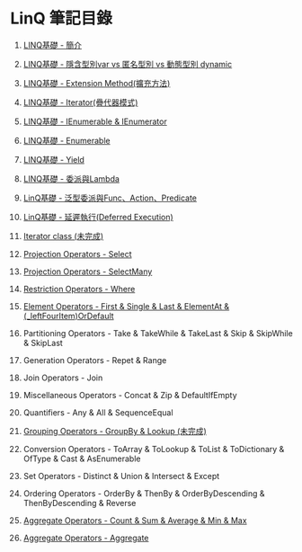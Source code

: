 ﻿# LinQ 筆記目錄

1. [LINQ基礎 - 簡介](https://hackmd.io/gwdxkE0GQiKZwsFCZk6v8Q)
2. [LINQ基礎 - 隱含型別var vs 匿名型別 vs 動態型別 dynamic](https://hackmd.io/xUTkMJ6WRI-q2HRrO5GKkg)
3. [LINQ基礎 - Extension Method(擴充方法)](https://hackmd.io/HacOoV94SZy9ryAORocmnw)
4. [LINQ基礎 - Iterator(疊代器模式)](https://hackmd.io/vnZcWNdGRCq1cjMJRMJZZA)
5. [LINQ基礎 - IEnumerable & IEnumerator](https://hackmd.io/lSm0-BylRdK-MV0AErhHyw)
6. [LINQ基礎 - Enumerable](https://hackmd.io/khKtTK-mSPyCm7wvE9ghmw)
7. [LINQ基礎 - Yield](https://hackmd.io/P_h9ag3ETIOuZMrCq41hWQ?view)
8. [LINQ基礎 - 委派與Lambda](https://hackmd.io/sU49zV1bSmaaHQIty9o4cg)
9. [LinQ基礎 - 泛型委派與Func、Action、Predicate](https://hackmd.io/xQoAvh0sTdaiHpSc9qZvDQ?view)
10. [LinQ基礎 - 延遲執行(Deferred Execution)](https://hackmd.io/W__5nByUSCSWMsUEL82ZbA?view)
11. [Iterator class (未完成)](https://hackmd.io/@CityChen/BJw6sfOSH)
11. [Projection Operators - Select](https://hackmd.io/9TPoAhThTzGCVvwGxfwqOg?view)
12. [Projection Operators - SelectMany](https://hackmd.io/mNBV8TbOQ32VSdY83nLcHg?view)
12. [Restriction Operators - Where](https://hackmd.io/DcrS1BVHT9C1ygmUxU-yGg?view)
21. [Element Operators - First & Single & Last & ElementAt & (_leftFourItem)OrDefault](https://hackmd.io/xH9XwCvDQtq0oTi2hkAW6g?view#%E7%B8%BD%E7%B5%90)

16. Partitioning Operators - Take & TakeWhile & TakeLast & Skip & SkipWhile & SkipLast
19. Generation Operators - Repet & Range
23. Join Operators - Join
20. Miscellaneous Operators - Concat & Zip & DefaultIfEmpty
18. Quantifiers - Any & All & SequenceEqual
14. [Grouping Operators - GroupBy & Lookup (未完成)](https://hackmd.io/@CityChen/BkNZ-cJOS)
22. Conversion Operators - ToArray & ToLookup & ToList & ToDictionary & OfType & Cast & AsEnumerable 
17. Set Operators - Distinct & Union & Intersect & Except
13. Ordering Operators - OrderBy & ThenBy & OrderByDescending & ThenByDescending & Reverse
15. [Aggregate Operators - Count & Sum & Average & Min & Max](https://hackmd.io/itytIKAnRrWWUoZ79iyypQ?view)
16. [Aggregate Operators - Aggregate](https://hackmd.io/N-wyJYp8QC2Ro1KAXnzfzA)
